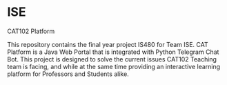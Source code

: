 # ISE

CAT102 Platform

This repository contains the final year project IS480 for Team ISE.
CAT Platform is a Java Web Portal that is integrated with Python Telegram Chat Bot. This project is designed to solve the current issues
CAT102 Teaching team is facing, and while at the same time providing an interactive learning platform for Professors and Students alike.
